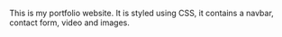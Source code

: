 This is my portfolio website. It is styled using CSS, it contains a navbar, contact form, video and images.
